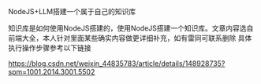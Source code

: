 NodeJS+LLM搭建一个属于自己的知识库

知识库是如何使用NodeJS搭建的，使用NodeJS搭建一个知识库。文章内容选自前端大全，本人针对里面某些确实内容做更详细补充，如有雷同可联系删除
具体执行操作步骤参考以下链接

https://blog.csdn.net/weixin_44835783/article/details/148928735?spm=1001.2014.3001.5502
